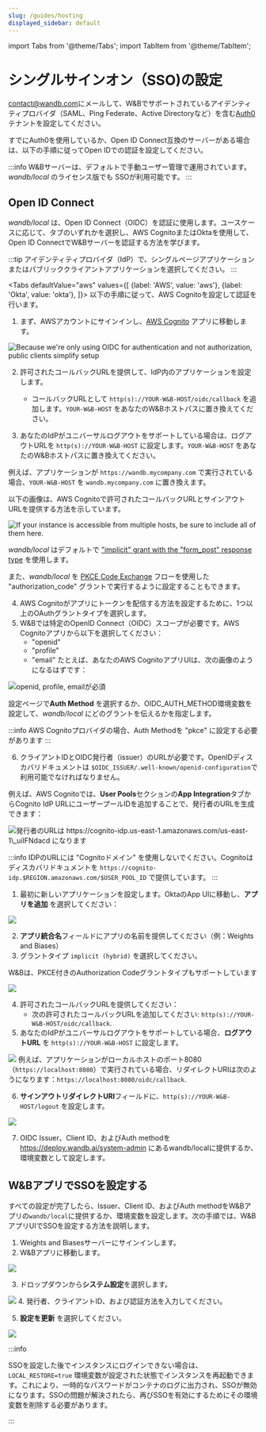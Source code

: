```yaml
---
slug: /guides/hosting
displayed_sidebar: default
---
```

import Tabs from '@theme/Tabs';
import TabItem from '@theme/TabItem';

# シングルサインオン（SSO)の設定

[contact@wandb.com](mailto:contact@wandb.com)にメールして、W&Bでサポートされているアイデンティティプロバイダ（SAML、Ping Federate、Active Directoryなど）を含む[Auth0](https://auth0.com)テナントを設定してください。

すでにAuth0を使用しているか、Open ID Connect互換のサーバーがある場合は、以下の手順に従ってOpen IDでの認証を設定してください。

:::info
W&Bサーバーは、デフォルトで手動ユーザー管理で運用されています。_wandb/local_ のライセンス版でも SSOが利用可能です。
:::

## Open ID Connect

_wandb/local_ は、Open ID Connect（OIDC）を認証に使用します。ユースケースに応じて、タブのいずれかを選択し、AWS CognitoまたはOktaを使用して、Open ID ConnectでW&Bサーバーを認証する方法を学びます。

:::tip
アイデンティティプロバイダ（IdP）で、シングルページアプリケーションまたはパブリッククライアントアプリケーションを選択してください。
:::



<Tabs
  defaultValue="aws"
  values={[
    {label: 'AWS', value: 'aws'},
    {label: 'Okta', value: 'okta'},
  ]}>
  <TabItem value="aws">
以下の手順に従って、AWS Cognitoを設定して認証を行います。

1. まず、AWSアカウントにサインインし、[AWS Cognito](https://aws.amazon.com/cognito/) アプリに移動します。

![Because we're only using OIDC for authentication and not authorization, public clients simplify setup](/images/hosting/setup_aws_cognito.png)

2. 許可されたコールバックURLを提供して、IdP内のアプリケーションを設定します。
     * コールバックURLとして `http(s)://YOUR-W&B-HOST/oidc/callback` を追加します。`YOUR-W&B-HOST` をあなたのW&Bホストパスに置き換えてください。

3. あなたのIdPがユニバーサルログアウトをサポートしている場合は、ログアウトURLを `http(s)://YOUR-W&B-HOST` に設定します。`YOUR-W&B-HOST` をあなたのW&Bホストパスに置き換えてください。

例えば、アプリケーションが `https://wandb.mycompany.com` で実行されている場合、`YOUR-W&B-HOST` を `wandb.mycompany.com` に置き換えます。

以下の画像は、AWS Cognitoで許可されたコールバックURLとサインアウトURLを提供する方法を示しています。

![If your instance is accessible from multiple hosts, be sure to include all of them here.](/images/hosting/setup_aws_cognito_ui_settings.png)

_wandb/local_ はデフォルトで ["implicit" grant with the "form\_post" response type](https://auth0.com/docs/get-started/authentication-and-authorization-flow/implicit-flow-with-form-post) を使用します。

また、_wandb/local_ を [PKCE Code Exchange](https://www.oauth.com/oauth2-servers/pkce/)  フローを使用した "authorization\_code" グラントで実行するように設定することもできます。

4. AWS Cognitoがアプリにトークンを配信する方法を設定するために、1つ以上のOAuthグラントタイプを選択します。
5. W&Bでは特定のOpenID Connect（OIDC）スコープが必要です。AWS Cognitoアプリから以下を選択してください：
    * "openid"
    * "profile"
    * "email"
たとえば、あなたのAWS CognitoアプリUIは、次の画像のようになるはずです：

![openid, profile, emailが必須](/images/hosting/setup_aws_required_fields.png)

設定ページで**Auth Method** を選択するか、OIDC_AUTH_METHOD環境変数を設定して、_wandb/local_ にどのグラントを伝えるかを指定します。

:::info
AWS Cognitoプロバイダの場合、Auth Methodを "pkce" に設定する必要があります
:::

6. クライアントIDとOIDC発行者（issuer）のURLが必要です。OpenIDディスカバリドキュメントは `$OIDC_ISSUER/.well-known/openid-configuration`で利用可能でなければなりません。

例えば、AWS Cognitoでは、**User Pools**セクションの**App Integration**タブからCognito IdP URLにユーザープールIDを追加することで、発行者のURLを生成できます：

![発行者のURLは https://cognito-idp.us-east-1.amazonaws.com/us-east-1\_uiIFNdacd になります](/images/hosting/setup_aws_cognito_issuer_url.png)

:::info
IDPのURLには "Cognitoドメイン" を使用しないでください。Cognitoはディスカバリドキュメントを `https://cognito-idp.$REGION.amazonaws.com/$USER_POOL_ID` で提供しています。
:::

<!-- 7. 最後に、OIDC発行者、クライアントID、およびAuth Methodを_wandb/local_ の `https://deploy.wandb.ai/system-admin` に提供するか、環境変数として設定します。

次の画像は、W&BアプリUI（`https://deploy.wandb.ai/system-admin`）で、SSOを有効にし、OIDC発行者、クライアントID、および認証方法を提供する方法を示しています： -->

<!-- すべての設定が完了したら、発行者、クライアントID、およびAuth Methodを `wandb/local` の`/system-admin` や環境変数に提供して、SSOが構成されます。

1. Weights and Biasesサーバーにサインインする
2. W&Bアプリに移動します。
![](/images/hosting/system_settings.png)

3. ドロップダウンから、**システム設定** を選択してください：

![](/images/hosting/system_settings_select_settings.png)

4. 発行者、クライアントID、および認証方法を入力してください。
5. **設定を更新** を選択してください。

![](/images/hosting/system_settings_select_update.png)

![](/images/hosting/enable_sso.png) -->

  </TabItem>
  <TabItem value="okta">


1. 最初に新しいアプリケーションを設定します。OktaのApp UIに移動し、**アプリを追加** を選択してください：

![](/images/hosting/okta.png)

2. **アプリ統合名**フィールドにアプリの名前を提供してください（例：Weights and Biases）
3. グラントタイプ `implicit (hybrid)` を選択してください。

W&Bは、PKCE付きのAuthorization Codeグラントタイプもサポートしています

![](/images/hosting/pkce.png)

4. 許可されたコールバックURLを提供してください：
    * 次の許可されたコールバックURLを追加してください: `http(s)://YOUR-W&B-HOST/oidc/callback`.
5. あなたのIdPがユニバーサルログアウトをサポートしている場合、**ログアウトURL** を `http(s)://YOUR-W&B-HOST` に設定します。

![](/images/hosting/redirect_uri.png)
例えば、アプリケーションがローカルホストのポート8080（`https://localhost:8080`）で実行されている場合、リダイレクトURIは次のようになります：`https://localhost:8080/oidc/callback`.

6. **サインアウトリダイレクトURI**フィールドに、`http(s)://YOUR-W&B-HOST/logout` を設定します。

![](/images/hosting/signout_redirect.png)

7. OIDC Issuer、Client ID、およびAuth methodを https://deploy.wandb.ai/system-admin にあるwandb/localに提供するか、環境変数として設定します。


  </TabItem>
</Tabs>

## W&BアプリでSSOを設定する

すべての設定が完了したら、Issuer、Client ID、およびAuth methodをW&Bアプリの`wandb/local`に提供するか、環境変数を設定します。次の手順では、W&BアプリUIでSSOを設定する方法を説明します。

1. Weights and Biasesサーバーにサインインします。
2. W&Bアプリに移動します。

![](/images/hosting/system_settings.png)

3. ドロップダウンから**システム設定**を選択します。

![](/images/hosting/system_settings_select_settings.png)
4. 発行者、クライアントID、および認証方法を入力してください。

5. **設定を更新** を選択してください。



![](/images/hosting/system_settings_select_update.png)





:::info

SSOを設定した後でインスタンスにログインできない場合は、`LOCAL_RESTORE=true` 環境変数が設定された状態でインスタンスを再起動できます。これにより、一時的なパスワードがコンテナのログに出力され、SSOが無効になります。SSOの問題が解決されたら、再びSSOを有効にするためにその環境変数を削除する必要があります。

:::